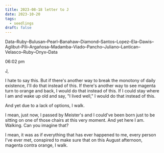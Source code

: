 ```yaml
---
title: 2023-08-18 letter to J
date: 2023-10-20
tags:
  - seedlings
draft: false
---
```

Data–Ruby–Bulusan–Pearl–Banahaw–Diamond–Santos–Lopez–Ela–Dawis–Aglibut–Pili–Argañosa–Madamba–Viado–Pancho–Juliano–Lantican– Velasco–Ruby–Onyx–Data

06:02 pm

J,

I hate to say this. But if there's another way to break the monotony of daily existence, I'll do that instead of this. If there's another way to see magenta turn to orange and back, I would do that instead of this. If I could stay where I am and wake up old and say, "I lived well," I would do that instead of this.

And yet due to a lack of options, I walk.

I mean, just now, I passed by Meister's and I could've been born just to be sitting on one of those chairs at this very moment. And yet here I am. Walking. Can you imagine that?

I mean, it was as if everything that has ever happened to me, every person I've ever met, conspired to make sure that on this August afternoon, magenta contra orange, I walk.